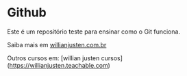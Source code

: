# Github

Este é um repositório teste para ensinar como o Git funciona.

Saiba mais em [willianjusten.com.br](https://willianjusten.com.br)

Outros cursos em: [willian justen cursos] (https://willianjusten.teachable.com)

